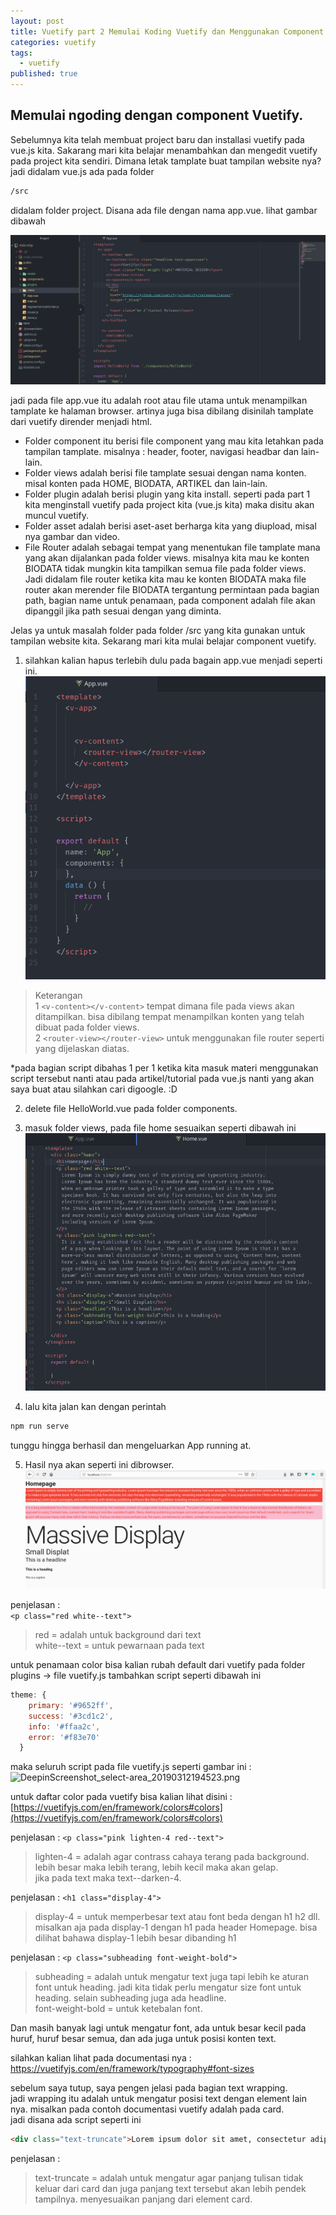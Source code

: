 ```yaml
---
layout: post
title: Vuetify part 2 Memulai Koding Vuetify dan Menggunakan Component Text dan Color
categories: vuetify
tags:
  - vuetify
published: true
---
```

## Memulai ngoding dengan component Vuetify.

Sebelumnya kita telah membuat project baru dan installasi vuetify pada vue.js kita.
Sakarang mari kita belajar menambahkan dan mengedit vuetify pada project kita sendiri.
Dimana letak tamplate buat tampilan website nya? jadi didalam vue.js ada pada folder 
```html
/src 
```
didalam folder project. Disana ada file dengan nama app.vue. lihat gambar dibawah

![DeepinScreenshot_select-area_20190312164123.png](https://raw.githubusercontent.com/akhmadsyarif04/blog/gh-pages/_posts/DeepinScreenshot_select-area_20190312164123.png)

jadi pada file app.vue itu adalah root atau file utama untuk menampilkan tamplate ke halaman browser. artinya juga bisa dibilang disinilah tamplate dari vuetify dirender menjadi html.

- Folder component itu berisi file component yang mau kita letahkan pada tampilan tamplate. misalnya : header, footer, navigasi headbar dan lain-lain.  
- Folder views adalah berisi file tamplate sesuai dengan nama konten. misal konten pada HOME, BIODATA, ARTIKEL dan lain-lain.  
- Folder plugin adalah berisi plugin yang kita install. seperti pada part 1 kita menginstall vuetify pada project kita (vue.js kita) maka disitu akan muncul vuetify.
- Folder asset adalah berisi aset-aset berharga kita yang diupload, misal nya gambar dan video.
- File Router adalah sebagai tempat yang menentukan file tamplate mana yang akan dijalankan pada folder views. misalnya kita mau ke konten BIODATA tidak mungkin kita tampilkan semua file pada folder views. Jadi didalam file router ketika kita mau ke konten BIODATA maka file router akan merender file BIODATA tergantung permintaan pada bagian path, bagian name untuk penamaan, pada component adalah file akan dipanggil jika path sesuai dengan yang diminta.

Jelas ya untuk masalah folder pada folder /src yang kita gunakan untuk tampilan website kita. 
Sekarang mari kita mulai belajar component vuetify.

1. silahkan kalian hapus terlebih dulu pada bagain app.vue menjadi seperti ini.
![DeepinScreenshot_select-area_20190312170737.png](https://raw.githubusercontent.com/akhmadsyarif04/blog/gh-pages/_posts/DeepinScreenshot_select-area_20190312170737.png)

> Keterangan  
1  ```<v-content></v-content>``` tempat dimana file pada views akan ditampilkan. bisa dibilang tempat menampilkan konten yang telah dibuat pada folder views.  
2 ```<router-view></router-view>``` untuk menggunakan file router seperti yang dijelaskan diatas.

*pada bagian script dibahas 1 per 1 ketika kita masuk materi menggunakan script tersebut nanti atau pada artikel/tutorial pada vue.js nanti yang akan saya buat atau silahkan cari digoogle. :D


2. delete file HelloWorld.vue pada folder components.
3. masuk folder views, pada file home sesuaikan seperti dibawah ini
![DeepinScreenshot_select-area_20190312172358.png](https://raw.githubusercontent.com/akhmadsyarif04/blog/gh-pages/_posts/DeepinScreenshot_select-area_20190312172358.png)

4. lalu kita jalan kan dengan perintah 
```html
npm run serve
```
tunggu hingga berhasil dan mengeluarkan App running at. 

5. Hasil nya akan seperti ini dibrowser.
![DeepinScreenshot_select-area_20190312172602.png](https://raw.githubusercontent.com/akhmadsyarif04/blog/gh-pages/_posts/DeepinScreenshot_select-area_20190312172602.png)

penjelasan :   
``` <p class="red white--text"> ``` 
> red = adalah untuk background dari text  
white--text = untuk pewarnaan pada text

untuk penamaan color bisa kalian rubah default dari vuetify pada folder plugins -> file vuetify.js tambahkan 
script seperti dibawah ini

```javascript
theme: {
    primary: '#9652ff',
    success: '#3cd1c2',
    info: '#ffaa2c',
    error: '#f83e70'
  }
```
maka seluruh script pada file vuetify.js seperti gambar ini :
![DeepinScreenshot_select-area_20190312194523.png]({{site.baseurl}}/_posts/DeepinScreenshot_select-area_20190312194523.png)


untuk daftar color pada vuetify bisa kalian lihat disini : [https://vuetifyjs.com/en/framework/colors#colors](https://vuetifyjs.com/en/framework/colors#colors)

penjelasan :
``` <p class="pink lighten-4 red--text"> ```  
> lighten-4 = adalah agar contrass cahaya terang pada background. lebih besar maka lebih terang, lebih kecil maka akan gelap.  
jika pada text maka text--darken-4.

penjelasan :
``` <h1 class="display-4"> ```  
> display-4 = untuk memperbesar text atau font beda dengan h1 h2 dll.  
misalkan aja pada display-1 dengan h1 pada header Homepage. bisa dilihat bahawa display-1 lebih besar dibanding h1

penjelasan : 
``` <p class="subheading font-weight-bold"> ```
> subheading = adalah untuk mengatur text juga tapi lebih ke aturan font untuk heading. jadi kita tidak perlu mengatur size font untuk heading. selain subheading juga ada headline.  
font-weight-bold = untuk ketebalan font.

Dan masih banyak lagi untuk mengatur font, ada untuk besar kecil pada huruf, huruf besar semua, dan ada juga untuk posisi konten text. 

silahkan kalian lihat pada documentasi nya : https://vuetifyjs.com/en/framework/typography#font-sizes

sebelum saya tutup, saya pengen jelasi pada bagian text wrapping.  
jadi wrapping itu adalah untuk mengatur posisi text dengan element lain nya. misalkan pada contoh documentasi vuetify adalah pada card.  
jadi disana ada script seperti ini 
```html
<div class="text-truncate">Lorem ipsum dolor sit amet, consectetur adipiscing elit, sed do eiusmod tempor incididunt ut labore et dolore magna aliqua.</div>
```

penjelasan :
> text-truncate = adalah untuk mengatur agar panjang tulisan tidak keluar dari card dan juga panjang text tersebut akan lebih pendek tampilnya. menyesuaikan panjang dari element card.


